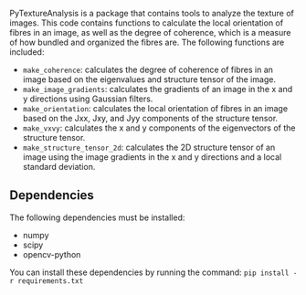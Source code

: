 PyTextureAnalysis is a package that contains tools to analyze the texture of images. This code contains functions to calculate the local orientation of fibres in an image, as well as the degree of coherence, which is a measure of how bundled and organized the fibres are. The following functions are included:

- `make_coherence`: calculates the degree of coherence of fibres in an image based on the eigenvalues and structure tensor of the image.
- `make_image_gradients`: calculates the gradients of an image in the x and y directions using Gaussian filters.
- `make_orientation`: calculates the local orientation of fibres in an image based on the Jxx, Jxy, and Jyy components of the structure tensor.
- `make_vxvy`: calculates the x and y components of the eigenvectors of the structure tensor.
- `make_structure_tensor_2d`: calculates the 2D structure tensor of an image using the image gradients in the x and y directions and a local standard deviation.

## Dependencies

The following dependencies must be installed:

- numpy
- scipy
- opencv-python

You can install these dependencies by running the command: `pip install -r requirements.txt`
